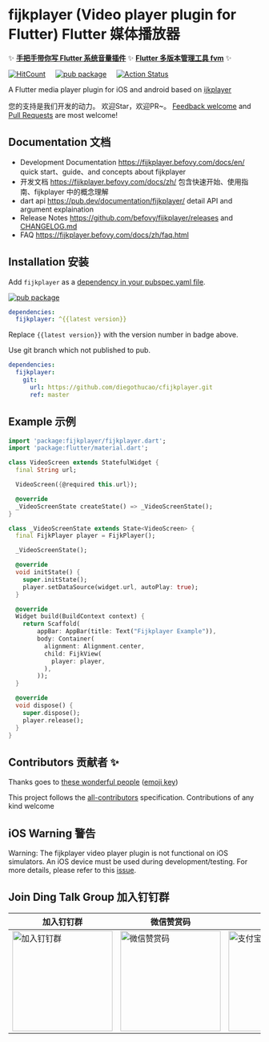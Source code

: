 # fijkplayer (Video player plugin for Flutter) Flutter 媒体播放器

✨ **[手把手带你写 Flutter 系统音量插件](https://www.yuque.com/befovy/share/flutter_volume)**  ✨  **[Flutter 多版本管理工具 fvm](https://github.com/befovy/fvm)** ✨

[![HitCount](https://hits.dwyl.com/befovy/fijkplayer.svg)](https://hits.dwyl.com/befovy/fijkplayer) &nbsp; &nbsp;
[![pub package](https://img.shields.io/pub/v/fijkplayer.svg)](https://pub.dartlang.org/packages/fijkplayer) &nbsp; &nbsp;
[![Action Status](https://github.com/befovy/fijkplayer/workflows/Flutter/badge.svg?branch=master)](https://github.com/befovy/fijkplayer/actions) &nbsp; &nbsp;


A Flutter media player plugin for iOS and android based on [ijkplayer](https://github.com/befovy/ijkplayer)

您的支持是我们开发的动力。 欢迎Star，欢迎PR~。
[Feedback welcome](https://github.com/befovy/fijkplayer/issues) and
[Pull Requests](https://github.com/befovy/fijkplayer/pulls) are most welcome!

## Documentation 文档

* Development Documentation https://fijkplayer.befovy.com/docs/en/ quick start、guide、and concepts about fijkplayer 
* 开发文档  https://fijkplayer.befovy.com/docs/zh/ 包含快速开始、使用指南、fijkplayer 中的概念理解
* dart api https://pub.dev/documentation/fijkplayer/ detail API and argument explaination
* Release Notes https://github.com/befovy/fijkplayer/releases and [CHANGELOG.md](./CHANGELOG.md)
* FAQ https://fijkplayer.befovy.com/docs/zh/faq.html

## Installation 安装

Add `fijkplayer` as a [dependency in your pubspec.yaml file](https://flutter.io/using-packages/). 

[![pub package](https://img.shields.io/pub/v/fijkplayer.svg)](https://pub.dartlang.org/packages/fijkplayer)

```yaml
dependencies:
  fijkplayer: ^{{latest version}}
```

Replace `{{latest version}}` with the version number in badge above.

Use git branch which not published to pub.
```yaml
dependencies:
  fijkplayer:
    git:
      url: https://github.com/diegothucao/cfijkplayer.git
      ref: master
```

## Example 示例

```dart
import 'package:fijkplayer/fijkplayer.dart';
import 'package:flutter/material.dart';

class VideoScreen extends StatefulWidget {
  final String url;

  VideoScreen({@required this.url});

  @override
  _VideoScreenState createState() => _VideoScreenState();
}

class _VideoScreenState extends State<VideoScreen> {
  final FijkPlayer player = FijkPlayer();

  _VideoScreenState();

  @override
  void initState() {
    super.initState();
    player.setDataSource(widget.url, autoPlay: true);
  }

  @override
  Widget build(BuildContext context) {
    return Scaffold(
        appBar: AppBar(title: Text("Fijkplayer Example")),
        body: Container(
          alignment: Alignment.center,
          child: FijkView(
            player: player,
          ),
        ));
  }

  @override
  void dispose() {
    super.dispose();
    player.release();
  }
}

```

## Contributors 贡献者 ✨

Thanks goes to [these wonderful people](./CONTRIBUTORS.md) ([emoji key](https://allcontributors.org/docs/en/emoji-key))

This project follows the [all-contributors](https://github.com/all-contributors/all-contributors) specification. Contributions of any kind welcome

## iOS Warning 警告

Warning: The fijkplayer video player plugin is not functional on iOS simulators. An iOS device must be used during development/testing. For more details, please refer to this [issue](https://github.com/flutter/flutter/issues/14647).


## Join Ding Talk Group 加入钉钉群

<div>
  <table>
    <thead><tr>
      <th>加入钉钉群</th>
      <th>微信赞赏码</th>
      <th>支付宝</th>
    </tr></thead>
    <tbody><tr>
      <td>
        <img width="200" height="200" src="https://cdn.jsdelivr.net/gh/befovy/fijkplayer@master/docs/images/dingtalk.jpg" alt="加入钉钉群" />
      </td>
      <td>
        <img width="200" height="200" src="https://cdn.jsdelivr.net/gh/befovy/images@master/assets/wechat-qr-code.jpeg" alt="微信赞赏码" />
      </td>
      <td>
        <img width="200" height="200" src="https://cdn.jsdelivr.net/gh/befovy/images@master/assets/alipay-qr-code.jpeg" alt="支付宝二维码" />
      </td>
    </tr></tbody>
  </table>
</div>
